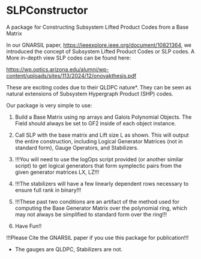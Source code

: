# SLPConstructor
A package for Constructing Subsystem Lifted Product Codes from a Base Matrix

In our GNARSIL paper,  https://ieeexplore.ieee.org/document/10821364, we introduced the concept of Subsystem Lifted Product Codes or SLP codes. A More in-depth view SLP codes can be found here:

https://wp.optics.arizona.edu/alumni/wp-content/uploads/sites/113/2024/12/onovakthesis.pdf

These are exciting codes due to their QLDPC nature*. They can be seen as natural extensions of Subsystem Hypergraph Product (SHP) codes.

Our package is very simple to use:

  1. Build a Base Matrix using np arrays and Galois Polynomial Objects. The Field should always be set to GF2 inside of each object instance.

  2. Call SLP with the base matrix and Lift size L as shown. This will output the entire construction, including  Logical Generator Matrices (not in standard form), Gauge Operators, and Stabilizers.
     
  4. !!!You will need to use the logOps script provided (or another similar script) to get logical generators that form symplectic pairs from the given generator matrices LX, LZ!!!
     
  6. !!!The stabilizers will have a few linearly dependent rows necessary to ensure full rank in binary!!!
  7. !!!These past two conditions are an artifact of the method used for computing the Base Generator Matrix over the polynomial ring, which may not always be simplified to standard form over the ring!!!

  8. Have Fun!!

!!!Please Cite the GNARSIL paper if you use this package for publication!!!

* The gauges are QLDPC, Stabilizers are not.
